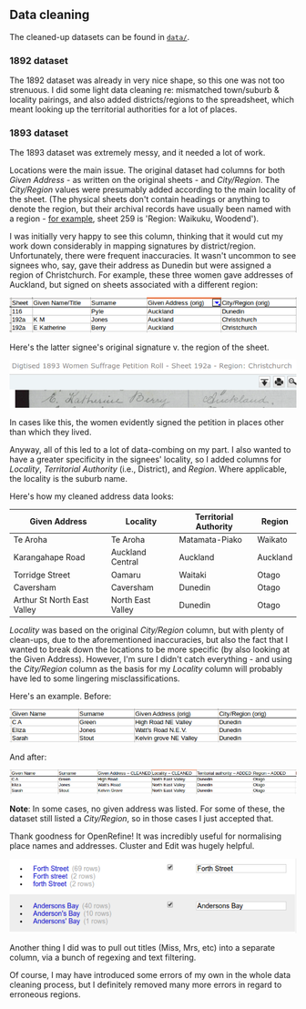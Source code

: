## Data cleaning

The cleaned-up datasets can be found in [`data/`](../data).

### 1892 dataset

The 1892 dataset was already in very nice shape, so this one was not too strenuous. I did some light data cleaning re: mismatched town/suburb & locality pairings, and also added districts/regions to the spreadsheet, which meant looking up the territorial authorities for a lot of places.

### 1893 dataset

The 1893 dataset was extremely messy, and it needed a lot of work.

Locations were the main issue. The original dataset had columns for both _Given Address_ - as written on the original sheets - and _City/Region_. The _City/Region_ values were presumably added according to the main locality of the sheet. (The physical sheets don't contain headings or anything to denote the region, but their archival records have usually been named with a region - [for example](https://www.archway.archives.govt.nz/ViewFullItem.do?code=24946323&digital=yes), sheet 259 is 'Region: Waikuku, Woodend').

I was initially very happy to see this column, thinking that it would cut my work down considerably in mapping signatures by district/region. Unfortunately, there were frequent inaccuracies. It wasn't uncommon to see signees who, say, gave their address as Dunedin but were assigned a region of Christchurch. For example, these three women gave addresses of Auckland, but signed on sheets associated with a different region:

 ![](../images/region-mismatch.png)

Here's the latter signee's original signature v. the region of the sheet.

 ![](../images/chch-auckland.png)

In cases like this, the women evidently signed the petition in places other than which they lived.  

Anyway, all of this led to a lot of data-combing on my part. I also wanted to have a greater specificity in the signees' locality, so I added columns for _Locality_, _Territorial Authority_ (i.e., District), and _Region_. Where applicable, the locality is the suburb name.

Here's how my cleaned address data looks:

Given Address | Locality | Territorial Authority | Region
--- | --- | --- | ---
Te Aroha | Te Aroha | Matamata-Piako | Waikato
Karangahape Road | Auckland Central | Auckland | Auckland
Torridge Street	| Oamaru | Waitaki	| Otago
Caversham | Caversham | Dunedin | Otago
Arthur St North East Valley	|	North East Valley	| Dunedin	| Otago

_Locality_ was based on the original _City/Region_ column, but with plenty of clean-ups, due to the aforementioned inaccuracies, but also the fact that I wanted to break down the locations to be more specific (by also looking at the Given Address). However, I'm sure I didn't catch everything - and using the _City/Region_ column as the basis for my _Locality_ column will probably have led to some lingering misclassifications.

Here's an example. Before:

![](../images/address_before.png)

And after:

![](../images/address_after.png)

**Note**: In some cases, no given address was listed. For some of these, the dataset still listed a _City/Region_, so in those cases I just accepted that.

Thank goodness for OpenRefine! It was incredibly useful for normalising place names and addresses. Cluster and Edit was hugely helpful.

![](../images/openrefine-example.png)

Another thing I did was to pull out titles (Miss, Mrs, etc) into a separate column, via a bunch of regexing and text filtering.

Of course, I may have introduced some errors of my own in the whole data cleaning process, but I definitely removed many more errors in regard to erroneous regions.
